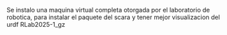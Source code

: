 Se instalo una maquina virtual completa otorgada por el laboratorio de robotica, para instalar el paquete del scara y tener mejor visualizacion del urdf RLab2025-1_gz
